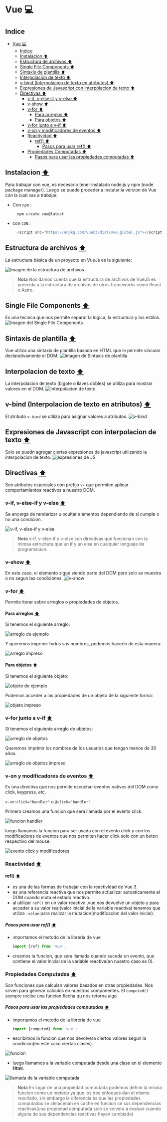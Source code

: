 # Vue 💻
## Indice 
- [Vue 💻](#vue-)
  - [Indice](#indice)
  - [Instalacion ⬆](#instalacion-)
  - [Estructura de archivos ⬆](#estructura-de-archivos-)
  - [Single File Components ⬆](#single-file-components-)
  - [Sintaxis de plantilla ⬆](#sintaxis-de-plantilla-)
  - [Interpolacion de texto ⬆](#interpolacion-de-texto-)
  - [v-bind (Interpolacion de texto en atributos) ⬆](#v-bind-interpolacion-de-texto-en-atributos-)
  - [Expresiones de Javascript con interpolacion de texto ⬆](#expresiones-de-javascript-con-interpolacion-de-texto-)
  - [Directivas ⬆](#directivas-)
    - [v-if, v-else-if y v-else ⬆](#v-if-v-else-if-y-v-else-)
    - [v-show ⬆](#v-show-)
    - [v-for ⬆](#v-for-)
      - [Para arreglos ⬆](#para-arreglos-)
      - [Para objetos ⬆](#para-objetos-)
    - [v-for junto a v-if ⬆](#v-for-junto-a-v-if-)
    - [v-on y modificadores de eventos ⬆](#v-on-y-modificadores-de-eventos-)
    - [Reactividad ⬆](#reactividad-)
      - [ref() ⬆](#ref-)
        - [Pasos para usar ref() ⬆](#pasos-para-usar-ref-)
    - [Propiedades Computadas ⬆](#propiedades-computadas-)
        - [Pasos para usar las propiedades computadas ⬆](#pasos-para-usar-las-propiedades-computadas-)

## Instalacion [⬆](#indice)
  Para trabajar con vue, es necesario tener instalado node.js y npm (node package manager). Luego se puede proceder a instalar la version de Vue con la cual vas a trabajar.

  * Con ```npm``` : 
    ```
      npm create vue@latest
    ```
    
  * con ```CDN``` : 
    ```javascript 
      <script src="https://unpkg.com/vue@3/dist/vue.global.js"></script>
    ```
  
## Estructura de archivos [⬆](#indice)
  La estructura básica de un proyecto en VueJs es la siguiente:

  ![Imagen de la estructura de archivos](image-1.png)

  > **Nota** 
  > Nos damos cuenta que la estructura de archivos de VueJS es parecida a la estructura de archivos de otros frameworks como React o Astro.

## Single File Components [⬆](#indice)
  Es una tecnica que nos permite separar la logica, la estructura y los estilos.
  ![Imagen del Single File Components](image-2.png)

## Sintaxis de plantilla [⬆](#indice)
  Vue utiliza una sintaxis de plantilla basada en HTML que le permite vincular declarativamente el DOM.
  ![Imagen de Sintaxis de plantilla](image-3.png)

## Interpolacion de texto [⬆](#indice)
  La interpolacion de texto (bigote o llaves dobles) se utiliza para mostrar valores en el DOM.
  ![Interpolacion de texto](image-4.png)

## v-bind (Interpolacion de texto en atributos) [⬆](#indice)
  El atributo `v-bind` se utiliza para asignar valores a atributos.
  ![v-bind](image-5.png)

## Expresiones de Javascript con interpolacion de texto [⬆](#indice)  
  Solo se puedn agregar ciertas expresiones de javascript utilizando la interpolacion de texto.
  ![expresiones de JS](image-6.png)

## Directivas [⬆](#indice)
  Son atributos especiales con prefijo `v-` que permiten aplicar comportamientos reactivos a nuestro DOM.
  ### v-if, v-else-if y v-else [⬆](#indice)
  Se encarga de renderizar u ocultar elementos dependiendo de si cumple o no una condicion.

  ![v-if, v-else-if y v-else](image-7.png)

  > **Nota** 
  > v-if, v-else-if y v-else son directivas que funcionan con la mimsa estructura que un if y un else en cualquier lenguaje de programacion.

  ### v-show [⬆](#indice)
  En este caso, el elemento sigue siendo parte del DOM pero solo se muestra o no segun las condiciones.
  ![v-show](image-8.png)

  ### v-for [⬆](#indice)
  Permite iterar sobre arreglos o propiedades de objetos.
  #### Para arreglos [⬆](#indice)
  Si tenemos el siguiente arreglo:

  ![arreglo de ejemplo](image-9.png)

  Y queremos imprimir todos sus nombres, podemos hacerlo de esta manera:

  ![arreglo impreso](image-10.png)

  #### Para objetos [⬆](#indice)
  Si tenemos el siguiente objeto:
  
  ![objeto de ejemplo](image-11.png)

  Podemos acceder a las propiedades de un objeto de la siguiente forma:

  ![objeto impreso](image-12.png)

  ### v-for junto a v-if [⬆](#indice)
  Si tenemos el siguiente arreglo de objetos: 

  ![arreglo de objetos](image-13.png)

  Queremos imprimir los nombres de los usuarios que tengan menos de 30 años.

  ![arreglo de objetos impreso](image-14.png)

  ### v-on y modificadores de eventos [⬆](#indice)
  Es una directiva que nos permite escuchar eventos nativos del DOM como click, keypress, etc.

  `v-on:click="handler"` o `@click="handler"`

  Primero creamos una funcion que sera llamada por el evento click.

  ![funcion handler](image-15.png)

  luego llamamos la funcion para ser usada con el evento click y con los modificadores de eventos que nos permiten hacer click solo con un boton respectivo del mouse.

  ![evento click y modificadores](image-16.png)

  ### Reactividad [⬆](#indice)
  #### ref() [⬆](#indice)
  * es una de las formas de trabajar con la reactividad de Vue 3.
  * es una referencia reactiva que nos permite actualizar autoaticamente el DOM cuando muta el estado reactivo.
  * al utilizar ``ref()`` en un valor reactivo ,vue nos devuelve un objeto y para acceder a su valor real(valor inicial de la variable reactiva) tenemos que utiliza `.value` para realizar la mutacion(modificacion del valor inicial).
  ##### Pasos para usar ref() [⬆](#indice) 
  * importamos el metodo de la libreria de vue
    ```javascript 
    import {ref} from 'vue';
    ```
  * creamos la funcion, que sera llamada cuando suceda un evento, que contiene el valor inicial de la variable reactiva(en nuestro caso es 0).

  ### Propiedades Computadas [⬆](#indice)
  Son funciones que calculan valores basados en otras propiedades. Nos sirven para generar calculos en nuestros componentes.
  El `computed()` siempre recibe una funcion flecha qu nos retorna algo
  ##### Pasos para usar las propiedades computadas [⬆](#indice)
  * importamos el metodo de la libreria de vue
    ```javascript 
    import {computed} from 'vue';
    ```
  * escribimos la funcion que nos devolvera ciertos valores segun la condicion(en este caso ciertas clases).
  
  ![funcion](image-17.png)

  * luego llamamos a la variable computada desde una clase en el elemento **Html**.
  
  ![llamada de la variable computada](image-18.png)

  > **Nota** 
  > En lugar de una propiedad computada podemos definir la misma funcion como un metodo ya que los dos enfoques dan el mismo resultado, sin embargo la diferencia es que las propiedades computadas se almacenan en cache en funcion se sus dependencias reactivas(una propiedad computada solo se volvera a evaluar cuando alguna de sus dependencias reactivas hayan cambiado)




